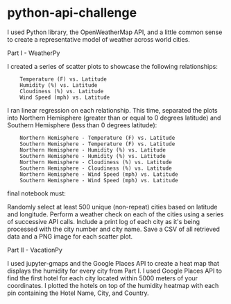 # python-api-challenge
I used Python library, the OpenWeatherMap API, and a little common sense to create a representative model of weather across world cities.

Part I - WeatherPy

I created a series of scatter plots to showcase the following relationships:

        Temperature (F) vs. Latitude
        Humidity (%) vs. Latitude
        Cloudiness (%) vs. Latitude
        Wind Speed (mph) vs. Latitude
 
 I ran linear regression on each relationship. This time, separated the plots into Northern Hemisphere (greater than or equal to 0 degrees  latitude) and Southern Hemisphere (less than 0 degrees latitude):

        Northern Hemisphere - Temperature (F) vs. Latitude
        Southern Hemisphere - Temperature (F) vs. Latitude
        Northern Hemisphere - Humidity (%) vs. Latitude
        Southern Hemisphere - Humidity (%) vs. Latitude
        Northern Hemisphere - Cloudiness (%) vs. Latitude
        Southern Hemisphere - Cloudiness (%) vs. Latitude
        Northern Hemisphere - Wind Speed (mph) vs. Latitude
        Southern Hemisphere - Wind Speed (mph) vs. Latitude

final notebook must:

Randomly select at least 500 unique (non-repeat) cities based on latitude and longitude.
Perform a weather check on each of the cities using a series of successive API calls.
Include a print log of each city as it's being processed with the city number and city name.
Save a CSV of all retrieved data and a PNG image for each scatter plot.

Part II - VacationPy

I used jupyter-gmaps and the Google Places API to create a heat map that displays the humidity for every city from Part I.
I used Google Places API to find the first hotel for each city located within 5000 meters of your coordinates.
I plotted the hotels on top of the humidity heatmap with each pin containing the Hotel Name, City, and Country.
